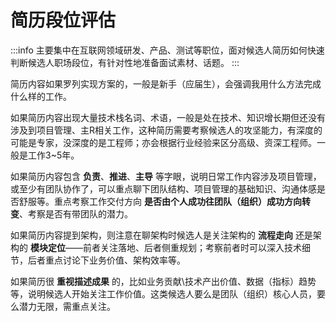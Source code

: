 # 简历段位评估

:::info
主要集中在互联网领域研发、产品、测试等职位，面对候选人简历如何快速判断候选人职场段位，有针对性地准备面试素材、话题。
:::

简历内容如果罗列实现方案的，一般是新手（应届生），会强调我用什么方法完成什么样的工作。

如果简历内容出现大量技术栈名词、术语，一般是处在技术、知识增长期但还没有涉及到项目管理、主R相关工作，这种简历需要考察候选人的攻坚能力，有深度的可能是专家，没深度的是工程师；亦会根据行业经验来区分高级、资深工程师。一般是工作3~5年。

如果简历内容包含 **负责**、**推进**、**主导** 等字眼，说明日常工作内容涉及项目管理，或至少有团队协作了，可以重点聊下团队结构、项目管理的基础知识、沟通体感是否舒服等。重点考察工作交付方向 **是否由个人成功往团队（组织）成功方向转变**、考察是否有带团队的潜力。

如果简历内容提到架构，则注意在聊架构时候选人是关注架构的 **流程走向** 还是架构的 **模块定位**——前者关注落地、后者侧重规划；考察前者时可以深入技术细节，后者重点讨论下业务价值、架构效率等。

如果简历很 **重视描述成果** 的，比如业务贡献\技术产出价值、数据（指标）趋势等，说明候选人开始关注工作价值。这类候选人要么是团队（组织）核心人员，要么潜力无限，需重点关注。
